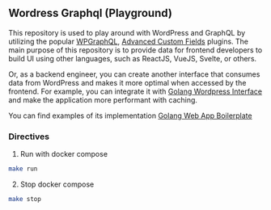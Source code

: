## Wordress Graphql (Playground)

This repository is used to play around with WordPress and GraphQL by utilizing the popular [WPGraphQL](https://www.wpgraphql.com/), [Advanced Custom Fields](https://www.advancedcustomfields.com/) plugins. The main purpose of this repository is to provide data for frontend developers to build UI using other languages, such as ReactJS, VueJS, Svelte, or others.

Or, as a backend engineer, you can create another interface that consumes data from WordPress and makes it more optimal when accessed by the frontend. For example, you can integrate it with [Golang Wordpress Interface](https://github.com/devetek/gowpgql) and make the application more performant with caching.

You can find examples of its implementation [Golang Web App Boilerplate](https://github.com/devetek/golang-webapp-boilerplate)

### Directives

1. Run with docker compose

```sh
make run
```

2. Stop docker compose

```sh
make stop
```
